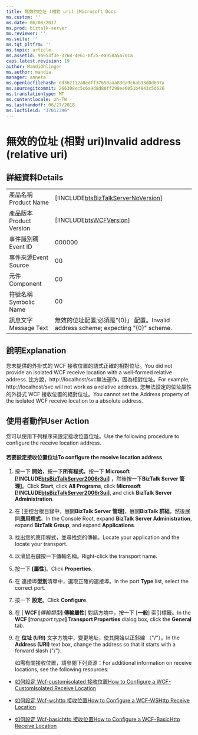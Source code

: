 ```yaml
---
title: 無效的位址 (相對 uri) |Microsoft Docs
ms.custom: ''
ms.date: 06/08/2017
ms.prod: biztalk-server
ms.reviewer: ''
ms.suite: ''
ms.tgt_pltfrm: ''
ms.topic: article
ms.assetid: 9a953f3e-3768-4e61-8f25-ea958a5a701a
caps.latest.revision: 19
author: MandiOhlinger
ms.author: mandia
manager: anneta
ms.openlocfilehash: dd362112a8edff37650aaa83da9c6ab33d0d697a
ms.sourcegitcommit: 266308ec5c6a9d8d80ff298ee6051b4843c5d626
ms.translationtype: MT
ms.contentlocale: zh-TW
ms.lasthandoff: 06/27/2018
ms.locfileid: "37017396"
---
```

# <a name="invalid-address-relative-uri"></a><span data-ttu-id="4102f-102">無效的位址 (相對 uri)</span><span class="sxs-lookup"><span data-stu-id="4102f-102">Invalid address (relative uri)</span></span>
## <a name="details"></a><span data-ttu-id="4102f-103">詳細資料</span><span class="sxs-lookup"><span data-stu-id="4102f-103">Details</span></span>  
  
|                 |                                                                                    |
|-----------------|------------------------------------------------------------------------------------|
|  <span data-ttu-id="4102f-104">產品名稱</span><span class="sxs-lookup"><span data-stu-id="4102f-104">Product Name</span></span>   | [!INCLUDE[btsBizTalkServerNoVersion](../includes/btsbiztalkservernoversion-md.md)] |
| <span data-ttu-id="4102f-105">產品版本</span><span class="sxs-lookup"><span data-stu-id="4102f-105">Product Version</span></span> |             [!INCLUDE[btsWCFVersion](../includes/btswcfversion-md.md)]             |
|    <span data-ttu-id="4102f-106">事件識別碼</span><span class="sxs-lookup"><span data-stu-id="4102f-106">Event ID</span></span>     |                                        <span data-ttu-id="4102f-107">000</span><span class="sxs-lookup"><span data-stu-id="4102f-107">000</span></span>                                         |
|  <span data-ttu-id="4102f-108">事件來源</span><span class="sxs-lookup"><span data-stu-id="4102f-108">Event Source</span></span>   |                                         <span data-ttu-id="4102f-109">0</span><span class="sxs-lookup"><span data-stu-id="4102f-109">0</span></span>                                          |
|    <span data-ttu-id="4102f-110">元件</span><span class="sxs-lookup"><span data-stu-id="4102f-110">Component</span></span>    |                                         <span data-ttu-id="4102f-111">0</span><span class="sxs-lookup"><span data-stu-id="4102f-111">0</span></span>                                          |
|  <span data-ttu-id="4102f-112">符號名稱</span><span class="sxs-lookup"><span data-stu-id="4102f-112">Symbolic Name</span></span>  |                                         <span data-ttu-id="4102f-113">0</span><span class="sxs-lookup"><span data-stu-id="4102f-113">0</span></span>                                          |
|  <span data-ttu-id="4102f-114">訊息文字</span><span class="sxs-lookup"><span data-stu-id="4102f-114">Message Text</span></span>   |                  <span data-ttu-id="4102f-115">無效的位址配置;必須是"{0}」 配置。</span><span class="sxs-lookup"><span data-stu-id="4102f-115">Invalid address scheme; expecting "{0}" scheme.</span></span>                   |
  
## <a name="explanation"></a><span data-ttu-id="4102f-116">說明</span><span class="sxs-lookup"><span data-stu-id="4102f-116">Explanation</span></span>  
 <span data-ttu-id="4102f-117">您未提供的外掛式的 WCF 接收位置的語式正確的相對位址。</span><span class="sxs-lookup"><span data-stu-id="4102f-117">You did not provide an isolated WCF receive location with a well-formed relative address.</span></span> <span data-ttu-id="4102f-118">比方說，http://localhost/svc無法運作，因為相對位址。</span><span class="sxs-lookup"><span data-stu-id="4102f-118">For example, http://localhost/svc will not work as a relative address.</span></span> <span data-ttu-id="4102f-119">您無法設定的位址屬性的外掛式 WCF 接收位置的絕對位址。</span><span class="sxs-lookup"><span data-stu-id="4102f-119">You cannot set the Address property of the isolated WCF receive location to a absolute address.</span></span>  
  
## <a name="user-action"></a><span data-ttu-id="4102f-120">使用者動作</span><span class="sxs-lookup"><span data-stu-id="4102f-120">User Action</span></span>  
 <span data-ttu-id="4102f-121">您可以使用下列程序來設定接收位置位址。</span><span class="sxs-lookup"><span data-stu-id="4102f-121">Use the following procedure to configure the receive location address.</span></span>  
  
#### <a name="to-configure-the-receive-location-address"></a><span data-ttu-id="4102f-122">若要設定接收位置位址</span><span class="sxs-lookup"><span data-stu-id="4102f-122">To configure the receive location address</span></span>  
  
1. <span data-ttu-id="4102f-123">按一下 **開始**，按一下**所有程式**，按一下  **Microsoft [!INCLUDE[btsBizTalkServer2006r3ui](../includes/btsbiztalkserver2006r3ui-md.md)]** ，然後按一下**BizTalk Server 管理]**。</span><span class="sxs-lookup"><span data-stu-id="4102f-123">Click **Start**, click **All Programs**, click **Microsoft [!INCLUDE[btsBizTalkServer2006r3ui](../includes/btsbiztalkserver2006r3ui-md.md)]**, and click **BizTalk Server Administration**.</span></span>  
  
2. <span data-ttu-id="4102f-124">在 [主控台根目錄中，展開**BizTalk Server 管理]**，展開**BizTalk 群組**，然後展開**應用程式**。</span><span class="sxs-lookup"><span data-stu-id="4102f-124">In the Console Root, expand  **BizTalk Server Administration**, expand **BizTalk Group**, and expand  **Applications**.</span></span>  
  
3. <span data-ttu-id="4102f-125">找出您的應用程式，並尋找您的傳輸。</span><span class="sxs-lookup"><span data-stu-id="4102f-125">Locate your application and the locate your transport.</span></span>  
  
4. <span data-ttu-id="4102f-126">以滑鼠右鍵按一下傳輸名稱。</span><span class="sxs-lookup"><span data-stu-id="4102f-126">Right-click the transport name.</span></span>  
  
5. <span data-ttu-id="4102f-127">按一下 **[屬性]**。</span><span class="sxs-lookup"><span data-stu-id="4102f-127">Click **Properties**.</span></span>  
  
6. <span data-ttu-id="4102f-128">在 連接埠**型別**清單中，選取正確的連接埠。</span><span class="sxs-lookup"><span data-stu-id="4102f-128">In the port **Type** list, select the correct port.</span></span>  
  
7. <span data-ttu-id="4102f-129">按一下 **設定**。</span><span class="sxs-lookup"><span data-stu-id="4102f-129">Click **Configure**.</span></span>  
  
8. <span data-ttu-id="4102f-130">在 [ **WCF [**<em>傳輸類型</em>**] 傳輸屬性**] 對話方塊中，按一下 [**一般**] 索引標籤。</span><span class="sxs-lookup"><span data-stu-id="4102f-130">In the **WCF [**<em>transport type</em>**] Transport Properties** dialog box, click the **General** tab.</span></span>  
  
9. <span data-ttu-id="4102f-131">在 **位址 (URI)** 文字方塊中，變更地址，使其開始以正斜線 （"/"）。</span><span class="sxs-lookup"><span data-stu-id="4102f-131">In the **Address (URI)** text box, change the address so that it starts with a forward slash ("/").</span></span>  
  
   <span data-ttu-id="4102f-132">如需有關接收位置，請參閱下列資源：</span><span class="sxs-lookup"><span data-stu-id="4102f-132">For additional information on receive locations, see the following resources:</span></span>  
  
-   [<span data-ttu-id="4102f-133">如何設定 Wcf-customisolated 接收位置</span><span class="sxs-lookup"><span data-stu-id="4102f-133">How to Configure a WCF-CustomIsolated Receive Location</span></span>](../core/how-to-configure-a-wcf-customisolated-receive-location.md)  
  
-   [<span data-ttu-id="4102f-134">如何設定 Wcf-wshttp 接收位置</span><span class="sxs-lookup"><span data-stu-id="4102f-134">How to Configure a WCF-WSHttp Receive Location</span></span>](../core/how-to-configure-a-wcf-wshttp-receive-location.md)  
  
-   [<span data-ttu-id="4102f-135">如何設定 Wcf-basichttp 接收位置</span><span class="sxs-lookup"><span data-stu-id="4102f-135">How to Configure a WCF-BasicHttp Receive Location</span></span>](http://msdn.microsoft.com/library/43f18e5d-ba28-453c-b8ce-5bcdc6f27fdd)
